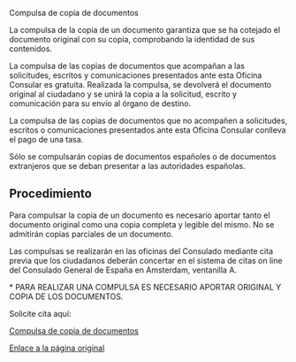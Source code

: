  Compulsa de copia de documentos

  La compulsa de la copia de un documento garantiza que se ha cotejado el documento original con su copia, comprobando la identidad de sus contenidos.

 La compulsa de las copias de documentos que acompañan a las solicitudes, escritos y comunicaciones presentados ante esta Oficina Consular es gratuita. Realizada la compulsa, se devolverá el documento original al ciudadano y se unirá la copia a la solicitud, escrito y comunicación para su envío al órgano de destino.

 La compulsa de las copias de documentos que no acompañen a solicitudes, escritos o comunicaciones presentados ante esta Oficina Consular conlleva el pago de una tasa.

 Sólo se compulsarán copias de documentos españoles o de documentos extranjeros que se deban presentar a las autoridades españolas.

 Procedimiento
-------------

 Para compulsar la copia de un documento es necesario aportar tanto el documento original como una copia completa y legible del mismo. No se admitirán copias parciales de un documento.

 Las compulsas se realizarán en las oficinas del Consulado mediante cita previa que los ciudadanos deberán concertar en el sistema de citas on line del Consulado General de España en Amsterdam, ventanilla A.

\* PARA REALIZAR UNA COMPULSA ES NECESARIO APORTAR ORIGINAL Y COPIA DE LOS DOCUMENTOS.

Solicite cita aquí:

 [Compulsa de copia de documentos](https://app.bookitit.com/es/hosteds/widgetdefault/2c6277fc2bf43562ccce5c647ff1db4eb#datetime) 

  [Enlace a la página original](https://www.exteriores.gob.es/Consulados/amsterdam/es/ServiciosConsulares/Paginas/index.aspx?scco=Pa%C3%ADses+Bajos&scd=9&scca=Legalizaci%C3%B3n%20o%20Apostilla.%20Compulsa%20y%20Registro&scs=Compulsa%20de%20copia%20de%20documentos)